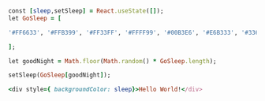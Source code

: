 
```ruby


const [sleep,setSleep] = React.useState([]);
let GoSleep = [

'#FF6633', '#FFB399', '#FF33FF', '#FFFF99', '#00B3E6', '#E6B333', '#3366E6', '#999966', '#99FF99', '#B34D4D', '#80B300', '#809900', '#E6B3B3', '#6680B3', '#66991A', '#FF99E6', '#CCFF1A', '#FF1A66', '#6666FF'

];

let goodNight = Math.floor(Math.random() * GoSleep.length);

setSleep(GoSleep[goodNight]);

<div style={ backgroundColor: sleep}>Hello World!</div>
```







<!--
**ardesigncircle/ardesigncircle** is a ✨ _special_ ✨ repository because its `README.md` (this file) appears on your GitHub profile.

Here are some ideas to get you started:

- 🔭 I’m currently working on ...
- 🌱 I’m currently learning ...
- 👯 I’m looking to collaborate on ...
- 🤔 I’m looking for help with ...
- 💬 Ask me about ...
- 📫 How to reach me: ...
- 😄 Pronouns: ...
- ⚡ Fun fact: ...
-->
